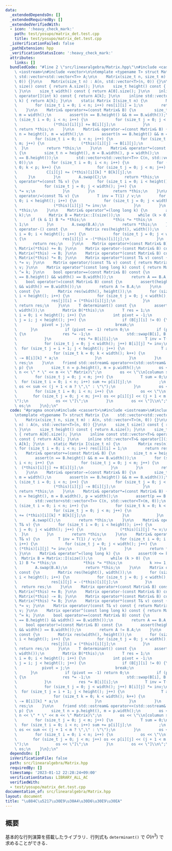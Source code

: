 ```yaml
---
data:
  _extendedDependsOn: []
  _extendedRequiredBy: []
  _extendedVerifiedWith:
  - icon: ':heavy_check_mark:'
    path: test/yosupo/matrix_det.test.cpp
    title: test/yosupo/matrix_det.test.cpp
  _isVerificationFailed: false
  _pathExtension: hpp
  _verificationStatusIcon: ':heavy_check_mark:'
  attributes:
    links: []
  bundledCode: "#line 2 \"src/linearalgebra/Matrix.hpp\"\n#include <cassert>\n#include\
    \ <iostream>\n#include <vector>\n\ntemplate <typename T> struct Matrix {\n   \
    \ std::vector<std::vector<T>> A;\n\n    Matrix(size_t n, size_t m) : A(n, std::vector<T>(m,\
    \ 0)) {}\n\n    Matrix(size_t n) : A(n, std::vector<T>(n, 0)) {}\n\n    size_t\
    \ size() const { return A.size(); }\n\n    size_t height() const { return A.size();\
    \ }\n\n    size_t width() const { return A[0].size(); }\n\n    inline const std::vector<T>&\
    \ operator[](int k) const { return A[k]; }\n\n    inline std::vector<T>& operator[](int\
    \ k) { return A[k]; }\n\n    static Matrix I(size_t n) {\n        Matrix res(n);\n\
    \        for (size_t i = 0; i < n; i++) res[i][i] = 1;\n        return res;\n\
    \    }\n\n    Matrix& operator+=(const Matrix& B) {\n        size_t n = height(),\
    \ m = width();\n        assert(n == B.height() && m == B.width());\n        for\
    \ (size_t i = 0; i < n; i++) {\n            for (size_t j = 0; j < m; j++) {\n\
    \                (*this)[i][j] += B[i][j];\n            }\n        }\n       \
    \ return *this;\n    }\n\n    Matrix& operator-=(const Matrix& B) {\n        size_t\
    \ n = height(), m = width();\n        assert(n == B.height() && m == B.width());\n\
    \        for (size_t i = 0; i < n; i++) {\n            for (size_t j = 0; j <\
    \ m; j++) {\n                (*this)[i][j] -= B[i][j];\n            }\n      \
    \  }\n        return *this;\n    }\n\n    Matrix& operator*=(const Matrix& B)\
    \ {\n        size_t n = height(), m = B.width(), p = width();\n        assert(p\
    \ == B.height());\n        std::vector<std::vector<T>> C(n, std::vector<T>(m,\
    \ 0));\n        for (size_t i = 0; i < n; i++) {\n            for (size_t k =\
    \ 0; k < p; k++) {\n                for (size_t j = 0; j < m; j++) {\n       \
    \             C[i][j] += (*this)[i][k] * B[k][j];\n                }\n       \
    \     }\n        }\n        A.swap(C);\n        return *this;\n    }\n\n    Matrix&\
    \ operator*=(const T& v) {\n        for (size_t i = 0; i < height(); i++) {\n\
    \            for (size_t j = 0; j < width(); j++) {\n                (*this)[i][j]\
    \ *= v;\n            }\n        }\n        return *this;\n    }\n\n    Matrix&\
    \ operator/=(const T& v) {\n        T inv = T(1) / v;\n        for (size_t i =\
    \ 0; i < height(); i++) {\n            for (size_t j = 0; j < width(); j++) {\n\
    \                (*this)[i][j] *= inv;\n            }\n        }\n        return\
    \ *this;\n    }\n\n    Matrix& operator^=(long long k) {\n        assert(0 <=\
    \ k);\n        Matrix B = Matrix::I(size());\n        while (k > 0) {\n      \
    \      if (k & 1) B *= *this;\n            *this *= *this;\n            k >>=\
    \ 1;\n        }\n        A.swap(B.A);\n        return *this;\n    }\n\n    Matrix\
    \ operator-() const {\n        Matrix res(height(), width());\n        for (size_t\
    \ i = 0; i < height(); i++) {\n            for (size_t j = 0; j < width(); j++)\
    \ {\n                res[i][j] = -(*this)[i][j];\n            }\n        }\n \
    \       return res;\n    }\n\n    Matrix operator+(const Matrix& B) const { return\
    \ Matrix(*this) += B; }\n\n    Matrix operator-(const Matrix& B) const { return\
    \ Matrix(*this) -= B; }\n\n    Matrix operator*(const Matrix& B) const { return\
    \ Matrix(*this) *= B; }\n\n    Matrix operator*(const T& v) const { return Matrix(*this)\
    \ *= v; }\n\n    Matrix operator/(const T& v) const { return Matrix(*this) /=\
    \ v; }\n\n    Matrix operator^(const long long k) const { return Matrix(*this)\
    \ ^= k; }\n\n    bool operator==(const Matrix& B) const {\n        assert(height()\
    \ == B.height() && width() == B.width());\n        return A == B.A;\n    }\n\n\
    \    bool operator!=(const Matrix& B) const {\n        assert(height() == B.height()\
    \ && width() == B.width());\n        return A != B.A;\n    }\n\n    Matrix transpose()\
    \ const {\n        Matrix res(width(), height());\n        for (size_t i = 0;\
    \ i < height(); i++) {\n            for (size_t j = 0; j < width(); j++) {\n \
    \               res[j][i] = (*this)[i][j];\n            }\n        }\n       \
    \ return res;\n    }\n\n    T determinant() const {\n        assert(height() ==\
    \ width());\n        Matrix B(*this);\n        T res = 1;\n        for (size_t\
    \ i = 0; i < height(); i++) {\n            int pivot = -1;\n            for (size_t\
    \ j = i; j < height(); j++) {\n                if (B[j][i] != 0) {\n         \
    \           pivot = j;\n                    break;\n                }\n      \
    \      }\n            if (pivot == -1) return 0;\n            if (pivot != (int)i)\
    \ {\n                res *= -1;\n                std::swap(B[i], B[pivot]);\n\
    \            }\n            res *= B[i][i];\n            T inv = T(1) / B[i][i];\n\
    \            for (size_t j = 0; j < width(); j++) B[i][j] *= inv;\n          \
    \  for (size_t j = i + 1; j < height(); j++) {\n                T a = B[j][i];\n\
    \                for (size_t k = 0; k < width(); k++) {\n                    B[j][k]\
    \ -= B[i][k] * a;\n                }\n            }\n        }\n        return\
    \ res;\n    }\n\n    friend std::ostream& operator<<(std::ostream& os, const Matrix&\
    \ p) {\n        size_t n = p.height(), m = p.width();\n        os << \"[(\" <<\
    \ n << \" * \" << m << \" Matrix)\";\n        os << \"\\n[columun sums: \";\n\
    \        for (size_t j = 0; j < m; j++) {\n            T sum = 0;\n          \
    \  for (size_t i = 0; i < n; i++) sum += p[i][j];\n            ;\n           \
    \ os << sum << (j + 1 < m ? \",\" : \"\");\n        }\n        os << \"]\";\n\
    \        for (size_t i = 0; i < n; i++) {\n            os << \"\\n[\";\n     \
    \       for (size_t j = 0; j < m; j++) os << p[i][j] << (j + 1 < m ? \",\" : \"\
    \");\n            os << \"]\";\n        }\n        os << \"]\\n\";\n        return\
    \ os;\n    }\n};\n"
  code: "#pragma once\n#include <cassert>\n#include <iostream>\n#include <vector>\n\
    \ntemplate <typename T> struct Matrix {\n    std::vector<std::vector<T>> A;\n\n\
    \    Matrix(size_t n, size_t m) : A(n, std::vector<T>(m, 0)) {}\n\n    Matrix(size_t\
    \ n) : A(n, std::vector<T>(n, 0)) {}\n\n    size_t size() const { return A.size();\
    \ }\n\n    size_t height() const { return A.size(); }\n\n    size_t width() const\
    \ { return A[0].size(); }\n\n    inline const std::vector<T>& operator[](int k)\
    \ const { return A[k]; }\n\n    inline std::vector<T>& operator[](int k) { return\
    \ A[k]; }\n\n    static Matrix I(size_t n) {\n        Matrix res(n);\n       \
    \ for (size_t i = 0; i < n; i++) res[i][i] = 1;\n        return res;\n    }\n\n\
    \    Matrix& operator+=(const Matrix& B) {\n        size_t n = height(), m = width();\n\
    \        assert(n == B.height() && m == B.width());\n        for (size_t i = 0;\
    \ i < n; i++) {\n            for (size_t j = 0; j < m; j++) {\n              \
    \  (*this)[i][j] += B[i][j];\n            }\n        }\n        return *this;\n\
    \    }\n\n    Matrix& operator-=(const Matrix& B) {\n        size_t n = height(),\
    \ m = width();\n        assert(n == B.height() && m == B.width());\n        for\
    \ (size_t i = 0; i < n; i++) {\n            for (size_t j = 0; j < m; j++) {\n\
    \                (*this)[i][j] -= B[i][j];\n            }\n        }\n       \
    \ return *this;\n    }\n\n    Matrix& operator*=(const Matrix& B) {\n        size_t\
    \ n = height(), m = B.width(), p = width();\n        assert(p == B.height());\n\
    \        std::vector<std::vector<T>> C(n, std::vector<T>(m, 0));\n        for\
    \ (size_t i = 0; i < n; i++) {\n            for (size_t k = 0; k < p; k++) {\n\
    \                for (size_t j = 0; j < m; j++) {\n                    C[i][j]\
    \ += (*this)[i][k] * B[k][j];\n                }\n            }\n        }\n \
    \       A.swap(C);\n        return *this;\n    }\n\n    Matrix& operator*=(const\
    \ T& v) {\n        for (size_t i = 0; i < height(); i++) {\n            for (size_t\
    \ j = 0; j < width(); j++) {\n                (*this)[i][j] *= v;\n          \
    \  }\n        }\n        return *this;\n    }\n\n    Matrix& operator/=(const\
    \ T& v) {\n        T inv = T(1) / v;\n        for (size_t i = 0; i < height();\
    \ i++) {\n            for (size_t j = 0; j < width(); j++) {\n               \
    \ (*this)[i][j] *= inv;\n            }\n        }\n        return *this;\n   \
    \ }\n\n    Matrix& operator^=(long long k) {\n        assert(0 <= k);\n      \
    \  Matrix B = Matrix::I(size());\n        while (k > 0) {\n            if (k &\
    \ 1) B *= *this;\n            *this *= *this;\n            k >>= 1;\n        }\n\
    \        A.swap(B.A);\n        return *this;\n    }\n\n    Matrix operator-()\
    \ const {\n        Matrix res(height(), width());\n        for (size_t i = 0;\
    \ i < height(); i++) {\n            for (size_t j = 0; j < width(); j++) {\n \
    \               res[i][j] = -(*this)[i][j];\n            }\n        }\n      \
    \  return res;\n    }\n\n    Matrix operator+(const Matrix& B) const { return\
    \ Matrix(*this) += B; }\n\n    Matrix operator-(const Matrix& B) const { return\
    \ Matrix(*this) -= B; }\n\n    Matrix operator*(const Matrix& B) const { return\
    \ Matrix(*this) *= B; }\n\n    Matrix operator*(const T& v) const { return Matrix(*this)\
    \ *= v; }\n\n    Matrix operator/(const T& v) const { return Matrix(*this) /=\
    \ v; }\n\n    Matrix operator^(const long long k) const { return Matrix(*this)\
    \ ^= k; }\n\n    bool operator==(const Matrix& B) const {\n        assert(height()\
    \ == B.height() && width() == B.width());\n        return A == B.A;\n    }\n\n\
    \    bool operator!=(const Matrix& B) const {\n        assert(height() == B.height()\
    \ && width() == B.width());\n        return A != B.A;\n    }\n\n    Matrix transpose()\
    \ const {\n        Matrix res(width(), height());\n        for (size_t i = 0;\
    \ i < height(); i++) {\n            for (size_t j = 0; j < width(); j++) {\n \
    \               res[j][i] = (*this)[i][j];\n            }\n        }\n       \
    \ return res;\n    }\n\n    T determinant() const {\n        assert(height() ==\
    \ width());\n        Matrix B(*this);\n        T res = 1;\n        for (size_t\
    \ i = 0; i < height(); i++) {\n            int pivot = -1;\n            for (size_t\
    \ j = i; j < height(); j++) {\n                if (B[j][i] != 0) {\n         \
    \           pivot = j;\n                    break;\n                }\n      \
    \      }\n            if (pivot == -1) return 0;\n            if (pivot != (int)i)\
    \ {\n                res *= -1;\n                std::swap(B[i], B[pivot]);\n\
    \            }\n            res *= B[i][i];\n            T inv = T(1) / B[i][i];\n\
    \            for (size_t j = 0; j < width(); j++) B[i][j] *= inv;\n          \
    \  for (size_t j = i + 1; j < height(); j++) {\n                T a = B[j][i];\n\
    \                for (size_t k = 0; k < width(); k++) {\n                    B[j][k]\
    \ -= B[i][k] * a;\n                }\n            }\n        }\n        return\
    \ res;\n    }\n\n    friend std::ostream& operator<<(std::ostream& os, const Matrix&\
    \ p) {\n        size_t n = p.height(), m = p.width();\n        os << \"[(\" <<\
    \ n << \" * \" << m << \" Matrix)\";\n        os << \"\\n[columun sums: \";\n\
    \        for (size_t j = 0; j < m; j++) {\n            T sum = 0;\n          \
    \  for (size_t i = 0; i < n; i++) sum += p[i][j];\n            ;\n           \
    \ os << sum << (j + 1 < m ? \",\" : \"\");\n        }\n        os << \"]\";\n\
    \        for (size_t i = 0; i < n; i++) {\n            os << \"\\n[\";\n     \
    \       for (size_t j = 0; j < m; j++) os << p[i][j] << (j + 1 < m ? \",\" : \"\
    \");\n            os << \"]\";\n        }\n        os << \"]\\n\";\n        return\
    \ os;\n    }\n};\n"
  dependsOn: []
  isVerificationFile: false
  path: src/linearalgebra/Matrix.hpp
  requiredBy: []
  timestamp: '2023-01-12 22:28:24+09:00'
  verificationStatus: LIBRARY_ALL_AC
  verifiedWith:
  - test/yosupo/matrix_det.test.cpp
documentation_of: src/linearalgebra/Matrix.hpp
layout: document
title: "\u884C\u5217\u30E9\u30A4\u30D6\u30E9\u30EA"
---
```


## 概要
基本的な行列演算を搭載したライブラリ．行列式も `determinant()` で $O(n^3)$ で求めることができる．
